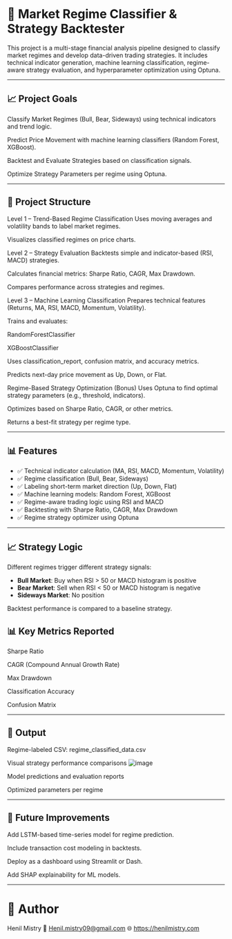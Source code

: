 # 🧠 Market Regime Classifier & Strategy Backtester

This project is a multi-stage financial analysis pipeline designed to classify market regimes and develop data-driven trading strategies. It includes technical indicator generation, machine learning classification, regime-aware strategy evaluation, and hyperparameter optimization using Optuna.

---

## 📈 Project Goals
Classify Market Regimes (Bull, Bear, Sideways) using technical indicators and trend logic.

Predict Price Movement with machine learning classifiers (Random Forest, XGBoost).

Backtest and Evaluate Strategies based on classification signals.

Optimize Strategy Parameters per regime using Optuna.

---

## 🧩 Project Structure
Level 1 – Trend-Based Regime Classification
Uses moving averages and volatility bands to label market regimes.

Visualizes classified regimes on price charts.

Level 2 – Strategy Evaluation
Backtests simple and indicator-based (RSI, MACD) strategies.

Calculates financial metrics: Sharpe Ratio, CAGR, Max Drawdown.

Compares performance across strategies and regimes.

Level 3 – Machine Learning Classification
Prepares technical features (Returns, MA, RSI, MACD, Momentum, Volatility).

Trains and evaluates:

RandomForestClassifier

XGBoostClassifier

Uses classification_report, confusion matrix, and accuracy metrics.

Predicts next-day price movement as Up, Down, or Flat.

Regime-Based Strategy Optimization (Bonus)
Uses Optuna to find optimal strategy parameters (e.g., threshold, indicators).

Optimizes based on Sharpe Ratio, CAGR, or other metrics.

Returns a best-fit strategy per regime type.

---

## 📊 Features

- ✅ Technical indicator calculation (MA, RSI, MACD, Momentum, Volatility)
- ✅ Regime classification (Bull, Bear, Sideways)
- ✅ Labeling short-term market direction (Up, Down, Flat)
- ✅ Machine learning models: Random Forest, XGBoost
- ✅ Regime-aware trading logic using RSI and MACD
- ✅ Backtesting with Sharpe Ratio, CAGR, Max Drawdown
- ✅ Regime strategy optimizer using Optuna

---

## 📈 Strategy Logic

Different regimes trigger different strategy signals:
- **Bull Market**: Buy when RSI > 50 or MACD histogram is positive
- **Bear Market**: Sell when RSI < 50 or MACD histogram is negative
- **Sideways Market**: No position

Backtest performance is compared to a baseline strategy.

## 📊 Key Metrics Reported
Sharpe Ratio

CAGR (Compound Annual Growth Rate)

Max Drawdown

Classification Accuracy

Confusion Matrix

---

## 📁 Output
Regime-labeled CSV: regime_classified_data.csv

Visual strategy performance comparisons
![image](https://github.com/user-attachments/assets/45e87526-a6cb-4eb2-b196-4302da2ede33)


Model predictions and evaluation reports

Optimized parameters per regime

---

## 🚀 Future Improvements
Add LSTM-based time-series model for regime prediction.

Include transaction cost modeling in backtests.

Deploy as a dashboard using Streamlit or Dash.

Add SHAP explainability for ML models.

---
# 🧠 Author
Henil Mistry
📧 Henil.mistry09@gmail.com
🌐 https://henilmistry.com



